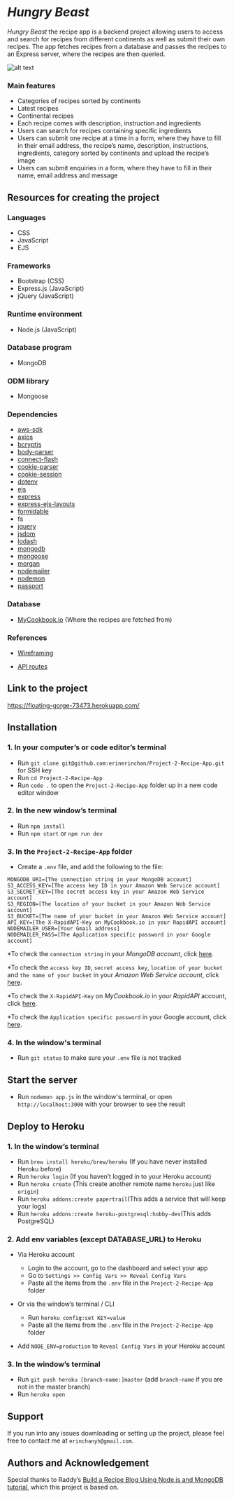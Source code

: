 # *Hungry Beast*

*Hungry Beast* the recipe app is a backend project allowing users to access and search for recipes from different continents as well as submit their own recipes. The app fetches recipes from a database and passes the recipes to an Express server, where the recipes are then queried.

![alt text](public/img/Screenshot.png)
### Main features

- Categories of recipes sorted by continents
- Latest recipes
- Continental recipes
- Each recipe comes with description, instruction and ingredients
- Users can search for recipes containing specific ingredients
- Users can submit one recipe at a time in a form, where they have to fill in their email address, the recipe’s name, description, instructions, ingredients, category sorted by continents and upload the recipe’s image
- Users can submit enquiries in a form, where they have to fill in their name, email address and message

## Resources for creating the project

### Languages

- CSS
- JavaScript
- EJS

### Frameworks

- Bootstrap (CSS)
- Express.js (JavaScript)
- jQuery (JavaScript)

### Runtime environment

- Node.js (JavaScript)
### Database program

- MongoDB

### ODM library

- Mongoose

### Dependencies

- [aws-sdk](https://www.npmjs.com/package/aws-sdk)
- [axios](https://www.npmjs.com/package/axios)
- [bcryptjs](https://www.npmjs.com/package/bcryptjs)
- [body-parser](https://www.npmjs.com/package/body-parser)
- [connect-flash](https://www.npmjs.com/package/connect-flash)
- [cookie-parser](https://www.npmjs.com/package/cookie-parser)
- [cookie-session](https://www.npmjs.com/package/cookie-session)
- [dotenv](https://www.npmjs.com/package/dotenv)
- [ejs](https://www.npmjs.com/package/ejs)
- [express](https://www.npmjs.com/package/express)
- [express-ejs-layouts](https://www.npmjs.com/package/express-ejs-layouts)
- [formidable](https://www.npmjs.com/package/formidable)
- fs
- [jquery](https://www.npmjs.com/package/jquery)
- [jsdom](https://www.npmjs.com/package/jsdom)
- [lodash](https://www.npmjs.com/package/lodash)
- [mongodb](https://www.npmjs.com/package/mongodb?utm_medium=devmedia-synd&utm_source=devmedia&utm_content=serverless&jmp=devmedia-ref)
- [mongoose](https://www.npmjs.com/package/mongoose)
- [morgan](https://www.npmjs.com/package/morgan)
- [nodemailer](https://www.npmjs.com/package/nodemailer)
- [nodemon](https://www.npmjs.com/package/nodemon)
- [passport](https://www.npmjs.com/package/passport)

### Database

- [MyCookbook.io](https://rapidapi.com/mycookbook/api/mycookbook-io1) (Where the recipes are fetched from)

### References

- [Wireframing](https://www.figma.com/file/OiIt1zovdm9uL7CnTORsCF/Project-2-Wireframing?node-id=0%3A1)

- [API routes](https://docs.google.com/spreadsheets/d/1i1E82H9rPMkHY67rk9PUZV7OFFbpw13j3U0Z9-R-0Hk/edit#gid=0)
## Link to the project
https://floating-gorge-73473.herokuapp.com/

## Installation

### 1. In your computer’s or code editor’s terminal

- Run `git clone git@github.com:erinerinchan/Project-2-Recipe-App.git` for SSH key
- Run `cd Project-2-Recipe-App`
- Run `code .` to open the `Project-2-Recipe-App` folder up in a new code editor window

### 2. In the new window’s terminal

- Run `npm install`
- Run `npm start` or `npm run dev`

### 3. In the `Project-2-Recipe-App` folder

- Create a `.env` file, and add the following to the file:

```
MONGODB_URI=[The connection string in your MongoDB account]
S3_ACCESS_KEY=[The access key ID in your Amazon Web Service account]
S3_SECRET_KEY=[The secret access key in your Amazon Web Service account]
S3_REGION=[The location of your bucket in your Amazon Web Service account]
S3_BUCKET=[The name of your bucket in your Amazon Web Service account]
API_KEY=[The X-RapidAPI-Key on MyCookbook.io in your RapidAPI account]
NODEMAILER_USER=[Your Gmail address]
NODEMAILER_PASS=[The Application specific password in your Google account]

```
*To check the `connection string` in your *MongoDB account*, click [here](https://github.com/erinerinchan/MongoDB/blob/main/README.md).

*To check the `access key ID`, `secret access key`, `location of your bucket` and `the name of your bucket` in your *Amazon Web Service account*, click [here](https://github.com/erinerinchan/Amazon-Web-Services/blob/main/README.md#access-key-id-and-secret-access-key).

*To check the `X-RapidAPI-Key` on *MyCookbook.io* in your *RapidAPI* account, click [here](https://github.com/erinerinchan/RapidAPI---MyCookbook.io/blob/main/README.md).

*To check the `Application specific password` in your Google account, click [here](https://github.com/erinerinchan/Nodemailer---app-password/blob/main/README.md).
### 4. In the window's terminal

- Run `git status` to make sure your `.env` file is not tracked
## Start the server

- Run `nodemon app.js` in the window's terminal, or open `http://localhost:3000` with your browser to see the result
## Deploy to Heroku
### 1. In the window’s terminal

- Run `brew install heroku/brew/heroku` (If you have never installed Heroku before)
- Run `heroku login` (If you haven’t logged in to your Heroku account)
- Run `heroku create` (This create another remote name `heroku` just like `origin`)
- Run `heroku addons:create papertrail`(This adds a service that will keep your logs)
- Run `heroku addons:create heroku-postgresql:hobby-dev`(This adds PostgreSQL)
### 2. Add env variables (except DATABASE_URL) to Heroku

- Via Heroku account
	- Login to the account, go to the dashboard and select your app
	- Go to `Settings >> Config Vars >> Reveal Config Vars`
	- Paste all the items from the `.env` file in the `Project-2-Recipe-App` folder

- Or via the window’s terminal / CLI
	- Run `heroku config:set KEY=value`
	- Paste all the items from the `.env` file in the `Project-2-Recipe-App` folder

- Add `NODE_ENV=production` to `Reveal Config Vars` in your Heroku account
### 3. In the window’s terminal

- Run `git push heroku [branch-name:]master` (add `branch-name` if you are not in the master branch)
- Run `heroku open`
## Support
If you run into any issues downloading or setting up the project, please feel free to contact me at `erinchanyh@gmail.com`.

## Authors and Acknowledgement

Special thanks to Raddy’s [Build a Recipe Blog Using Node.js and MongoDB tutorial](https://raddy.dev/blog/how-to-build-a-recipe-blog-using-node-js-and-mongodb-express-ejs-mongoose-crud/?utm_source=youtube), which this project is based on.


